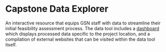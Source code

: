 # Capstone Data Explorer 

An interactive resource that equips GSN staff with data to streamline their initial feasibility assessment process. The data tool includes a [dashboard](https://shenw.shinyapps.io/CLTAssessmentTool/#) which displays processed data specific to the project location, and a compilation of external websites that can be visited within the data tool itself. 
